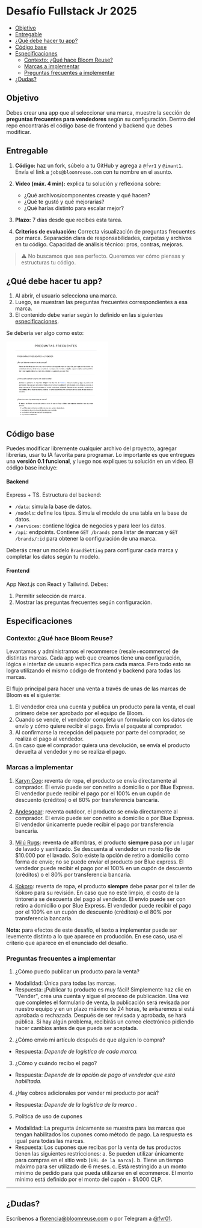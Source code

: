 # Desafío Fullstack Jr 2025


- [Objetivo](#objetivo)
- [Entregable](#entregable)
- [¿Qué debe hacer tu app?](#qué-debe-hacer-tu-app)
- [Código base](#código-base)
- [Especificaciones](#especificaciones)
  - [Contexto: ¿Qué hace Bloom Reuse?](#contexto-qué-hace-bloom-reuse)
  - [Marcas a implementar](#marcas-a-implementar)
  - [Preguntas frecuentes a implementar](#preguntas-frecuentes-a-implementar)
- [¿Dudas?](#dudas)



## Objetivo

Debes crear una app que al seleccionar una marca, muestre la sección de **preguntas frecuentes para vendedores** según su configuración. Dentro del repo encontrarás el código base de frontend y backend que debes modificar.


## Entregable

1. **Código:** haz un fork, súbelo a tu GitHub y agrega a `@fvr1` y `@imant1`. Envía el link a `jobs@bloomreuse.com` con tu nombre en el asunto.

2. **Video (máx. 4 min):** explica tu solución y reflexiona sobre:

   * ¿Qué archivos/componentes creaste y qué hacen?
   * ¿Qué te gustó y qué mejorarías?
   * ¿Qué harías distinto para escalar mejor?

3. **Plazo:** 7 días desde que recibes esta tarea.

4. **Criterios de evaluación:** Correcta visualización de preguntas frecuentes por marca. Separación clara de responsabilidades, carpetas y archivos en tu código. Capacidad de análisis técnico: pros, contras, mejoras.

> ⚠️ No buscamos que sea perfecto. Queremos ver cómo piensas y estructuras tu código.




## ¿Qué debe hacer tu app?

1. Al abrir, el usuario selecciona una marca.
2. Luego, se muestran las preguntas frecuentes correspondientes a esa marca.
3. El contenido debe variar según lo definido en las siguientes [especificaciones](#marcas-a-implementar).

Se debería ver algo como esto:

<img src="./example.png" height="200" />




## Código base

Puedes modificar libremente cualquier archivo del proyecto, agregar librerías, usar tu IA favorita para programar. Lo importante es que entregues una **versión 0.1 funcional**, y luego nos expliques tu solución en un video. El código base incluye:

#### Backend

Express + TS. Estructura del backend:

* `/data`: simula la base de datos.
* `/models`: define los tipos. Simula el modelo de una tabla en la base de datos.
* `/services`: contiene lógica de negocios y para leer los datos.
* `/api`: endpoints. Contiene `GET /brands` para listar de marcas y `GET /brands/:id` para obtener la configuración de una marca.

Deberás crear un modelo `BrandSetting` para configurar cada marca y completar los datos según tu modelo.

#### Frontend

App Next.js con React y Tailwind. Debes:

1. Permitir selección de marca.
2. Mostrar las preguntas frecuentes según configuración.




## Especificaciones

### Contexto: ¿Qué hace Bloom Reuse?

Levantamos y administramos el recommerce (resale+ecommerce) de distintas marcas. Cada app web que creamos tiene una configuración, lógica e interfaz de usuario específica para cada marca. Pero todo esto se logra utilizando el mismo código de frontend y backend para todas las marcas. 

El flujo principal para hacer una venta a través de unas de las marcas de Bloom es el siguiente:
1. El vendedor crea una cuenta y publica un producto para la venta, el cual primero debe ser aprobado por el equipo de Bloom.
1. Cuando se vende, el vendedor completa un formulario con los datos de envío y cómo quiere recibir el pago. Envía el paquete al comprador.
1. Al confirmarse la recepción del paquete por parte del comprador, se realiza el pago al vendedor.
1. En caso que el comprador quiera una devolución, se envía el producto devuelta al vendedor y no se realiza el pago.


### Marcas a implementar

1. [Karyn Coo](https://karyncoo.bloomreuse.com/help/faq?view=seller): reventa de ropa, el producto se envía directamente al comprador. El envío puede ser con retiro a domicilio o por Blue Express. El vendedor puede recibir el pago por el 100% en un cupón de descuento (créditos) o el 80% por transferencia bancaria. 

2. [Andesgear](https://circular.andesgear.cl/help/faq?view=seller): reventa outdoor, el producto se envía directamente al comprador. El envío puede ser con retiro a domicilio o por Blue Express. El vendedor únicamente puede recibir el pago por transferencia bancaria.

3. [Milú Rugs](https://milu.bloomreuse.com/help/faq?view=seller): reventa de alfombras, el producto **siempre** pasa por un lugar de lavado y sanitizado. Se descuenta al vendedor un monto fijo de \$10.000 por el lavado. Solo existe la opción de retiro a domicilio como forma de envío; no se puede enviar el producto por Blue express. El vendedor puede recibir el pago por el 100% en un cupón de descuento (créditos) o el 80% por transferencia bancaria.

4. [Kokoro](https://vintage.kokoro.cl/help/faq?view=seller): reventa de ropa, el producto **siempre** debe pasar por el taller de Kokoro para su revisión. En caso que no esté limpio,  el costo de la tintorería se descuenta del pago al vendedor. El envío puede ser con retiro a domicilio o por Blue Express. El vendedor puede recibir el pago por el 100% en un cupón de descuento (créditos) o el 80% por transferencia bancaria.

**Nota:** para efectos de este desafío, el texto a implementar puede ser levemente distinto a lo que aparece en producción. En ese caso, usa el criterio que aparece en el enunciado del desafío.

### Preguntas frecuentes a implementar

1. ¿Cómo puedo publicar un producto para la venta?

* Modalidad: Única para todas las marcas.
* Respuesta: ¡Publicar tu producto es muy fácil! Simplemente haz clic en "Vender", crea una cuenta y sigue el proceso de publicación. Una vez que completes el formulario de venta, la publicación será revisada por nuestro equipo y en un plazo máximo de 24 horas, te avisaremos si está aprobada o rechazada. Después de ser revisada y aprobada, se hará pública. Si hay algún problema, recibirás un correo electrónico pidiendo hacer cambios antes de que pueda ser aceptada.

2. ¿Cómo envío mi artículo después de que alguien lo compra?

* Respuesta: *Depende de logística de cada marca.*

3. ¿Cómo y cuándo recibo el pago?

* Respuesta: *Depende de la opción de pago al vendedor que está habilitada.*

4. ¿Hay cobros adicionales por vender mi producto por acá?

* Respuesta: *Depende de la logística de la marca .*

5. Política de uso de cupones

* Modalidad: La pregunta únicamente se muestra para las marcas que tengan habilitados los cupones como método de pago. La respuesta es igual para todas las marcas.
* Respuesta: Los cupones que recibas por la venta de tus productos tienen las siguientes restricciones:
  a. Se pueden utilizar únicamente para compras en el sitio web `[URL de la marca]`.
  b. Tiene un tiempo máximo para ser utilizado de 6 meses.
  c. Está restringido a un monto mínimo de pedido para que pueda utilizarse en el ecommerce. El monto mínimo está definido por el monto del cupón + \$1.000 CLP.

---

## ¿Dudas?

Escríbenos a [florencia@bloomreuse.com](mailto:florencia@bloomreuse.com) o por Telegram a [@fvr01](https://t.me/fvr01).
